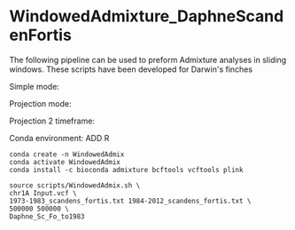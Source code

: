 # WindowedAdmixture_DaphneScandenFortis

The following pipeline can be used to preform Admixture analyses in sliding windows. These scripts have been developed for Darwin's finches

Simple mode:

Projection mode:

Projection 2 timeframe:


Conda environment: ADD R
```
conda create -n WindowedAdmix
conda activate WindowedAdmix
conda install -c bioconda admixture bcftools vcftools plink
```



```
source scripts/WindowedAdmix.sh \
chr1A Input.vcf \
1973-1983_scandens_fortis.txt 1984-2012_scandens_fortis.txt \
500000 500000 \
Daphne_Sc_Fo_to1983
```
